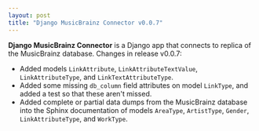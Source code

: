 ```yaml
---
layout: post
title: "Django MusicBrainz Connector v0.0.7"
---
```


**Django MusicBrainz Connector** is a Django app that connects to replica of the MusicBrainz database. Changes in
release v0.0.7:

*   Added models `LinkAttribute`, `LinkAttributeTextValue`, `LinkAttributeType`, and `LinkTextAttributeType`.
*   Added some missing `db_column` field attributes on model `LinkType`, and added a test so that these aren't missed.
*   Added complete or partial data dumps from the MusicBrainz database into the Sphinx documentation of models
    `AreaType`, `ArtistType`, `Gender`, `LinkAttributeType`, and `WorkType`.
